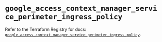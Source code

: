 # `google_access_context_manager_service_perimeter_ingress_policy`

Refer to the Terraform Registry for docs: [`google_access_context_manager_service_perimeter_ingress_policy`](https://registry.terraform.io/providers/hashicorp/google/5.43.0/docs/resources/access_context_manager_service_perimeter_ingress_policy).
